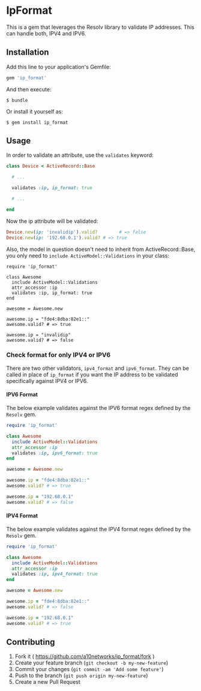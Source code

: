 # IpFormat

This is a gem that leverages the Resolv library to validate IP addresses. This can handle both, IPV4 and IPV6.

## Installation

Add this line to your application's Gemfile:

```ruby
gem 'ip_format'
```

And then execute:

```
$ bundle
```

Or install it yourself as:

```
$ gem install ip_format
```

## Usage

In order to validate an attribute, use the `validates` keyword:

```ruby
class Device < ActiveRecord::Base

  # ...

  validates :ip, ip_format: true

  # ...

end
```

Now the ip attribute will be validated:

```ruby
Device.new(ip: 'invalidip').valid?        # => false
Device.new(ip: '192.68.0.1').valid? # => true
```

Also, the model in question doesn't need to inherit from ActiveRecord::Base, you only need to `include ActiveModel::Validations` in your class:

```
require 'ip_format'

class Awesome
  include ActiveModel::Validations
  attr_accessor :ip
  validates :ip, ip_format: true
end

awesome = Awesome.new

awesome.ip = "fde4:8dba:82e1::"
awesome.valid? # => true

awesome.ip = "invalidip"
awesome.valid? # => false
```

### Check format for only IPV4 or IPV6

There are two other validators, `ipv4_format` and `ipv6_format`. They can be called in place of `ip_format` if you want the IP address to be validated specifically against IPV4 or IPV6.

#### IPV6 Format

The below example validates against the IPV6 format regex defined by the `Resolv` gem.

```ruby
require 'ip_format'

class Awesome
  include ActiveModel::Validations
  attr_accessor :ip
  validates :ip, ipv6_format: true
end

awesome = Awesome.new

awesome.ip = "fde4:8dba:82e1::"
awesome.valid? # => true

awesome.ip = "192.68.0.1"
awesome.valid? # => false
```

#### IPV4 Format

The below example validates against the IPV4 format regex defined by the `Resolv` gem.

```ruby
require 'ip_format'

class Awesome
  include ActiveModel::Validations
  attr_accessor :ip
  validates :ip, ipv4_format: true
end

awesome = Awesome.new

awesome.ip = "fde4:8dba:82e1::"
awesome.valid? # => false

awesome.ip = "192.68.0.1"
awesome.valid? # => true
```

## Contributing

1. Fork it ( https://github.com/a10networks/ip_format/fork )
2. Create your feature branch (`git checkout -b my-new-feature`)
3. Commit your changes (`git commit -am 'Add some feature'`)
4. Push to the branch (`git push origin my-new-feature`)
5. Create a new Pull Request
